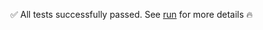 :white_check_mark: All tests successfully passed. See [run](https://github.com/benjamin-maynard/kubernetes-cloud-mysql-backup/actions/runs/{workflow_id}) for more details :fire: